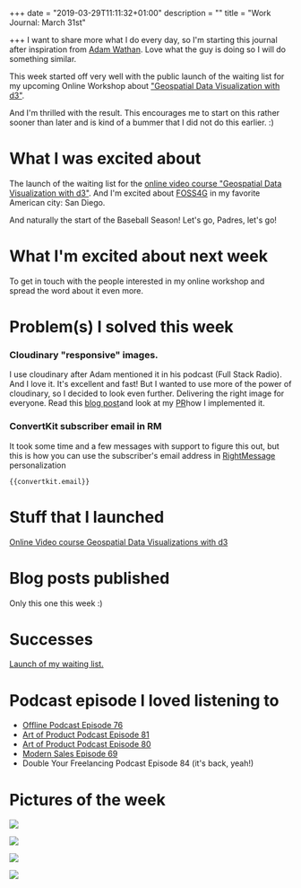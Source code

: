 +++
date = "2019-03-29T11:11:32+01:00"
description = ""
title = "Work Journal: March 31st"

+++
I want to share more what I do every day, so I'm starting this journal after inspiration from [Adam Wathan](https://adamwathan.me/journal/). Love what the guy is doing so I will do something similar.

This week started off very well with the public launch of the waiting list for my upcoming Online Workshop about ["Geospatial Data Visualization with d3"](https://civic.vision/geospatial-data-visualization-with-d3/).

And I'm thrilled with the result. This encourages me to start on this rather sooner than later and is kind of a bummer that I did not do this earlier. :)

# What I was excited about

The launch of the waiting list for the [online video course "Geospatial Data Visualization with d3"](https://civic.vision/geospatial-data-visualization-with-d3/). And I'm excited about [FOSS4G](2019.foss4g-na.org) in my favorite American city: San Diego.

And naturally the start of the Baseball Season! Let's go, Padres, let's go!

# What I'm excited about next week

To get in touch with the people interested in my online workshop and spread the word about it even more.

# Problem(s) I solved this week

### Cloudinary "responsive" images.

I use cloudinary after Adam mentioned it in his podcast (Full Stack Radio). And I love it. It's excellent and fast! But I wanted to use more of the power of cloudinary, so I decided to look even further. Delivering the right image for everyone. Read this [blog post](https://cloudinary.com/blog/responsive_images_with_srcset_sizes_and_cloudinary)and look at my [PR](https://github.com/CivicVision/civicopendata/pull/27)how I implemented it.

### ConvertKit subscriber email in RM

It took some time and a few messages with support to figure this out, but this is how you can use the subscriber's email address in [RightMessage](https://rightmessage.com) personalization

    {{convertkit.email}}

# Stuff that I launched

[Online Video course Geospatial Data Visualizations with d3](https://civic.vision/geospatial-data-visualization-with-d3/)

# Blog posts published

Only this one this week :)

# Successes

[Launch of my waiting list.](https://civic.vision/geospatial-data-visualization-with-d3/)

# Podcast episode I loved listening to

* [Offline Podcast Episode 76](http://offlinepodcast.rocks/b5091eff)
* [Art of Product Podcast Episode 81](https://artofproductpodcast.com/episode-81)
* [Art of Product Podcast Episode 80](https://artofproductpodcast.com/episode-80)
* [Modern Sales Episode 69](https://liston.io/podcast/ep069-order-takers-in-sales-and-how-to-not-be-one/)
* Double Your Freelancing Podcast Episode 84 (it's back, yeah!)

# Pictures of the week

![](https://res.cloudinary.com/civicvision/image/upload/v1554060163/milafrerichs.com/journal/march-31/IMG_4071.jpg)

![](https://res.cloudinary.com/civicvision/image/upload/v1554060157/milafrerichs.com/journal/march-31/IMG_4099.jpg)

![](https://res.cloudinary.com/civicvision/image/upload/v1554060153/milafrerichs.com/journal/march-31/IMG_4089.jpg)

![](https://res.cloudinary.com/civicvision/image/upload/v1554060159/milafrerichs.com/journal/march-31/IMG_4105.jpg)